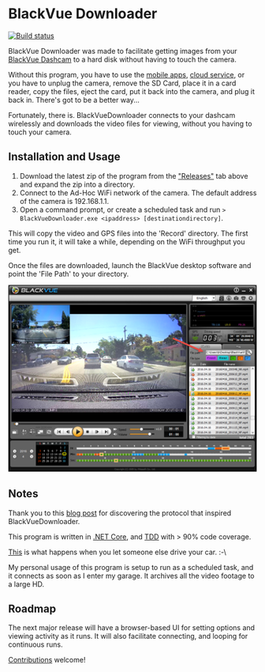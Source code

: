 # BlackVue Downloader

[![Build status](https://ci.appveyor.com/api/projects/status/o8fkjskdnt82nr7q/branch/master?svg=true)](https://ci.appveyor.com/project/morrisonbrett/blackvuedownloader/branch/master)

BlackVue Downloader was made to facilitate getting images from your [BlackVue Dashcam](http://www.blackvue.com/dr650gw-2ch/) to a hard disk without having to touch the camera.

Without this program, you have to use the [mobile apps](http://www.blackvue.com/support/downloads/), [cloud service](http://www.blackvue.com/blackvue-over-the-cloud/), or you have to unplug the camera, remove the SD Card, place it in a card reader, copy the files, eject the card, put it back into the camera, and plug it back in.  There's got to be a better way...

Fortunately, there is.  BlackVueDownloader connects to your dashcam wirelessly and downloads the video files for viewing, without you having to touch your camera.

## Installation and Usage

1. Download the latest zip of the program from the ["Releases"](https://github.com/morrisonbrett/BlackVueDownloader/releases) tab above and expand the zip into a directory.
2. Connect to the Ad-Hoc WiFi network of the camera.  The default address of the camera is 192.168.1.1.
3. Open a command prompt, or create a scheduled task and run ``> BlackVueDownloader.exe <ipaddress> [destinationdirectory]``.

This will copy the video and GPS files into the 'Record' directory.  The first time you run it, it will take a while, depending on the WiFi throughput you get.

Once the files are downloaded, launch the BlackVue desktop software and point the 'File Path' to your directory.

![BlackVue HD](Media/blackvue_hd.png)

## Notes

Thank you to this [blog post](https://gadgetblogist.wordpress.com/2014/10/16/dashcam-hacking/) for discovering the protocol that inspired BlackVueDownloader.

This program is written in [.NET Core](https://dotnet.github.io/), and [TDD](https://en.wikipedia.org/wiki/Test-driven_development) with > 90% code coverage.

[This](https://www.facebook.com/morrisonbrett/posts/10154029083504160) is what happens when you let someone else drive your car.  :-\

My personal usage of this program is setup to run as a scheduled task, and it connects as soon as I enter my garage.  It archives all the video footage to a large HD.

## Roadmap

The next major release will have a browser-based UI for setting options and viewing activity as it runs.  It will also facilitate connecting, and looping for continuous runs.

[Contributions](https://github.com/morrisonbrett/BlackVueDownloader#fork-destination-box) welcome!

